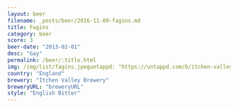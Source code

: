 ```yaml
---
layout: beer
filename: _posts/beer/2016-11-09-fagins.md
title: Fagins
category: beer
score: 3
beer-date: "2013-02-01"
desc: "Gay"
permalink: /beer/:title.html
img: /img/list/fagins.jpeguntappd: "https://untappd.com/b/itchen-valley-brewery-fagins/1059898"
country: "England"
brewery: "Itchen Valley Brewery"
breweryURL: "breweryURL"
style: "English Bitter"
---
```

